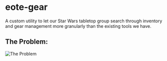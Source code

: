 # eote-gear
A custom utility to let our Star Wars tabletop group search through inventory and gear management more granularly than the existing tools we have.

## The Problem: 

![The Problem](https://i.imgur.com/AHAGgPK.jpg)
